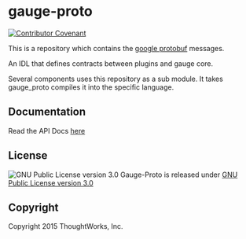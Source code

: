 gauge-proto
===========

[![Contributor Covenant](https://img.shields.io/badge/Contributor%20Covenant-v1.4%20adopted-ff69b4.svg)](CODE_OF_CONDUCT.md)

This is a repository which contains the  [google protobuf](https://github.com/google/protobuf) messages.

An IDL that defines contracts between plugins and gauge core.

Several components uses this repository as a sub module. It takes gauge_proto compiles it into the specific language.

Documentation
-----------------

Read the API Docs [here](doc/gauge-proto-doc.md)

License
-------

![GNU Public License version 3.0](http://www.gnu.org/graphics/gplv3-127x51.png)
Gauge-Proto is released under [GNU Public License version 3.0](http://www.gnu.org/licenses/gpl-3.0.txt)

Copyright
---------

Copyright 2015 ThoughtWorks, Inc.
